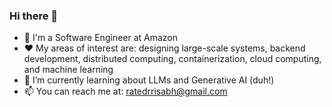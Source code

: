 ### Hi there 👋

- 💼 I'm a Software Engineer at Amazon
- ❤️ My areas of interest are: designing large-scale systems, backend development, distributed computing, containerization, cloud computing, and machine learning
- 🌱 I’m currently learning about LLMs and Generative AI (duh!)
- 📫 You can reach me at: ratedrrisabh@gmail.com

<!--
**risabhRizz/risabhRizz** is a ✨ _special_ ✨ repository because its `README.md` (this file) appears on your GitHub profile.

Here are some ideas to get you started:

- 🔭 I’m currently working on ...
- 🌱 I’m currently learning ...
- 👯 I’m looking to collaborate on ...
- 🤔 I’m looking for help with ...
- 💬 Ask me about ...
- 📫 How to reach me: ...
- 😄 Pronouns: ...
- ⚡ Fun fact: ...
-->
